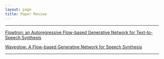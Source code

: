 ```yaml
---
layout: page
title: Paper Review
---
```


---

[Flowtron: an Autoregressive Flow-based Generative Network for Text-to-Speech Synthesis](https://arxiv.org/abs/2005.05957)

[Waveglow: A Flow-based Generative Network for Speech Synthesis](https://ieeexplore.ieee.org/abstract/document/8683143)
 
---
